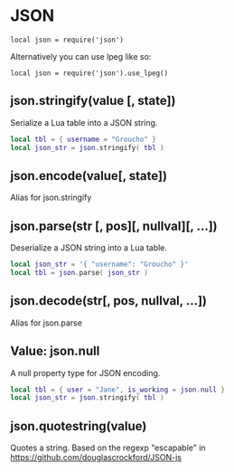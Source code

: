 # JSON

```local json = require('json')```

Alternatively you can use lpeg like so:

```
local json = require('json').use_lpeg()
```

## json.stringify(value [, state])

Serialize a Lua table into a JSON string.

``` lua
local tbl = { username = "Groucho" }
local json_str = json.stringify( tbl )
```


## json.encode(value[, state])

Alias for json.stringify

## json.parse(str [, pos][, nullval][, ...])

Deserialize a JSON string into a Lua table.

``` lua
local json_str = '{ "username": "Groucho" }'
local tbl = json.parse( json_str )
```


## json.decode(str[, pos, nullval, ...])

Alias for json.parse

## Value: json.null

A null property type for JSON encoding.

``` lua
local tbl = { user = "Jane", is_working = json.null }
local json_str = json.stringify( tbl )
```

## json.quotestring(value)

Quotes a string. Based on the regexp "escapable" in https://github.com/douglascrockford/JSON-js


